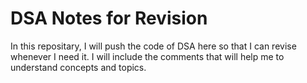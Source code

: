 # DSA Notes for Revision
In this repositary, I will push the code of DSA here so that I can revise whenever I need it. 
I will include the comments that will help me to understand concepts and topics.
